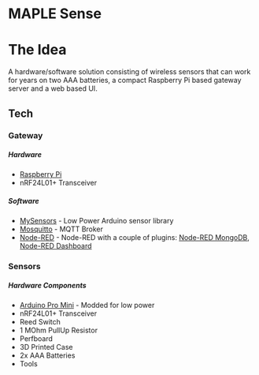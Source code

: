 # MAPLE Sense


# The Idea

A hardware/software solution consisting of wireless sensors that can work for years on two AAA batteries, a compact Raspberry Pi based gateway server and a web based UI.

## Tech
### Gateway
    
##### Hardware
* [Raspberry Pi](https://www.raspberrypi.org/) 
* nRF24L01+ Transceiver

##### Software

* [MySensors](https://www.mysensors.org/build/raspberry) - Low Power Arduino sensor library
* [Mosquitto](https://mosquitto.org/) - MQTT Broker 
* [Node-RED](https://nodered.org/) - Node-RED with a couple of plugins:
[Node-RED MongoDB](https://flows.nodered.org/node/node-red-mongodb),
[Node-RED Dashboard](https://flows.nodered.org/node/node-red-dashboard)

### Sensors

##### Hardware Components
* [Arduino Pro Mini](https://store.arduino.cc/usa/arduino-pro-mini) - Modded for low power
* nRF24L01+ Transceiver
* Reed Switch 
* 1 MOhm PullUp Resistor
* Perfboard
* 3D Printed Case
* 2x AAA Batteries
* Tools


